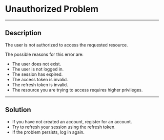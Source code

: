 # Unauthorized Problem

----

## Description

The user is not authorized to access the requested resource.

The possible reasons for this error are:

- The user does not exist.
- The user is not logged in.
- The session has expired.
- The access token is invalid.
- The refresh token is invalid.
- The resource you are trying to access requires higher privileges.

----

## Solution

- If you have not created an account, register for an account.
- Try to refresh your session using the refresh token.
- If the problem persists, log in again.

 